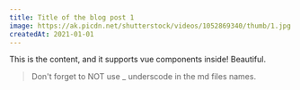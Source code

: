 ```yaml
---
title: Title of the blog post 1
image: https://ak.picdn.net/shutterstock/videos/1052869340/thumb/1.jpg
createdAt: 2021-01-01
---
```


This is the content, and it supports vue components inside! Beautiful.

> Don't forget to NOT use _ underscode in the md files names.

